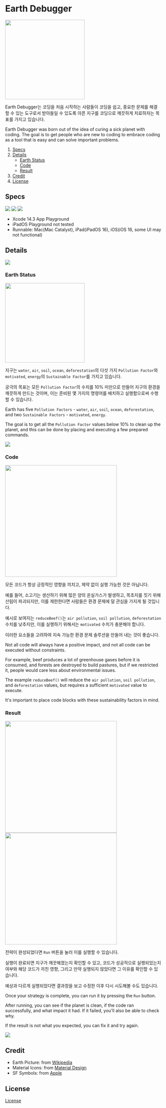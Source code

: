 
#  Earth Debugger

<img src="/res/app_icon.png" width="256px"/>

Earth Debugger는 코딩을 처음 시작하는 사람들이 코딩을 쉽고, 중요한 문제를 해결할 수 있는 도구로서 받아들일 수 있도록 아픈 지구를 코딩으로 깨끗하게 치료하자는 목표를 가지고 있습니다.

Earth Debugger was born out of the idea of curing a sick planet with coding. The goal is to get people who are new to coding to embrace coding as a tool that is easy and can solve important problems.

1. [Specs](#specs)
2. [Details](#details)
    - [Earth Status](#earth-status)
    - [Code](#code)
    - [Result](#result)
3. [Credit](#credit)
4. [License](#license)
  
## Specs

<a href="https://developer.apple.com/kr/swift/"><img src="https://img.shields.io/badge/Swift-FA7343?style=flat&logo=Swift&logoColor=white"/></a>
<a href="https://developer.apple.com/kr/xcode/swiftui/"><img src="https://img.shields.io/badge/SwiftUI-0D96F6?style=flat&logo=Swift&logoColor=black"/></a>
<a href="https://developer.apple.com/kr/xcode/"><img src="https://img.shields.io/badge/Xcode-147EFB?style=flat&logo=Xcode&logoColor=white"/></a>

- Xcode 14.3 App Playground
- iPadOS Playground not tested
- Runnable: Mac(Mac Catalyst), iPad(iPadOS 16), iOS(iOS 16, some UI may not functional)

## Details

<img src="/res/opening.gif"/>

### Earth Status

<img src="/res/status.png" width="256px"/>

지구는 `water`, `air`, `soil`, `ocean`, `deforestation`의 다섯 가지 `Pollution Factor`와 `motivated`, `energy`의 `Sustainable Factor`를 가지고 있습니다.

궁극의 목표는 모든 `Pollution Factor`의 수치를 10% 미만으로 만들어 지구의 환경을 깨끗하게 만드는 것이며, 이는 준비된 몇 가지의 명령어를 배치하고 실행함으로써 수행할 수 있습니다.

Earth has five `Pollution Factors` - `water`, `air`, `soil`, `ocean`, `deforestation`, and two `Sustainable Factors` - `motivated`, `energy`.

The goal is to get all the `Pollution Factor` values below 10% to clean up the planet, and this can be done by placing and executing a few prepared commands.

<img src="/res/code_add.gif"/>

### Code

<img src="/res/code_sample.png" width="360px"/>

모든 코드가 항상 긍정적인 영향을 끼치고, 제약 없이 실행 가능한 것은 아닙니다.

예를 들어, 소고기는 생산하기 위해 많은 양의 온실가스가 발생하고, 목초지를 짓기 위해 산림이 파괴되지만, 이를 제한한다면 사람들은 환경 문제에 덜 관심을 가지게 될 것입니다. 

예시로 보여지는 `reduceBeef()`는 `air pollution`, `soil pollution`, `deforestation` 수치를 낮추지만, 이를 실행하기 위해서는 `motivated` 수치가 충분해야 합니다.

이러한 요소들을 고려하여 지속 가능한 환경 문제 솔루션을 만들어 내는 것이 좋습니다.

Not all code will always have a positive impact, and not all code can be executed without constraints.

For example, beef produces a lot of greenhouse gases before it is consumed, and forests are destroyed to build pastures, but if we restricted it, people would care less about environmental issues. 

The example `reduceBeef()` will reduce the `air pollution`, `soil pollution`, and `deforestation` values, but requires a sufficient `motivated` value to execute.

It's important to place code blocks with these sustainability factors in mind.

### Result

<div>
<img src="/res/earth_healthy.png" width="360px"/>
<img src="/res/code_fail.png" width="360px"/>
</div>

전략이 완성되었다면 `Run` 버튼을 눌러 이를 실행할 수 있습니다.

실행이 완료되면 지구가 깨끗해졌는지 확인할 수 있고, 코드가 성공적으로 실행되었는지 여부와 해당 코드가 끼친 영향, 그리고 만약 실행되지 않았다면 그 이유를 확인할 수 있습니다.

예상과 다르게 실행되었다면 결과창을 보고 수정한 이후 다시 시도해볼 수도 있습니다.

Once your strategy is complete, you can run it by pressing the `Run` button.

After running, you can see if the planet is clean, if the code ran successfully, and what impact it had. If it failed, you'll also be able to check why.

If the result is not what you expected, you can fix it and try again.

<img src="/res/debugging.gif"/>

## Credit
- Earth Picture: from [Wikipedia](https://ko.wikipedia.org/wiki/위성_사진)
- Material Icons: from [Material Design](https://fonts.google.com/icons)
- SF Symbols: from [Apple](https://developer.apple.com/design/resources/)

## License
[License](https://github.com/mgdgc/earth-debugger/blob/main/LICENSE)


